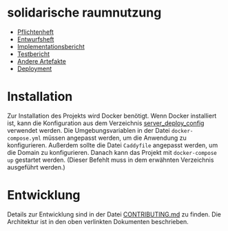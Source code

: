 # solidarische raumnutzung
- [Pflichtenheft](https://solidarische-raumnutzung.github.io/SOLI/pflichtenheft.pdf)
- [Entwurfsheft](https://solidarische-raumnutzung.github.io/SOLI/entwurfsheft.pdf)
- [Implementationsbericht](https://solidarische-raumnutzung.github.io/SOLI/implementationsbericht.pdf)
- [Testbericht](https://solidarische-raumnutzung.github.io/SOLI/testbericht.pdf)
- [Andere Artefakte](https://solidarische-raumnutzung.github.io/SOLI/)
- [Deployment](https://cc415dc2-136a-4cfd-adc9-45a126ee849e.ka.bw-cloud-instance.org/)

# Installation
Zur Installation des Projekts wird Docker benötigt.
Wenn Docker installiert ist, kann die Konfiguration aus dem Verzeichnis [server_deploy_config](./server_deploy_config) verwendet werden.
Die Umgebungsvariablen in der Datei `docker-compose.yml` müssen angepasst werden, um die Anwendung zu konfigurieren.
Außerdem sollte die Datei `Caddyfile` angepasst werden, um die Domain zu konfigurieren.
Danach kann das Projekt mit `docker-compose up` gestartet werden.
(Dieser Befehlt muss in dem erwähnten Verzeichnis ausgeführt werden.)

# Entwicklung
Details zur Entwicklung sind in der Datei [CONTRIBUTING.md](./CONTRIBUTING.md) zu finden.
Die Architektur ist in den oben verlinkten Dokumenten beschrieben.
